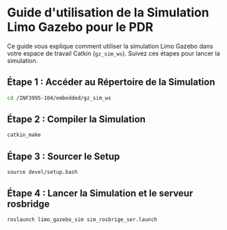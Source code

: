 # Guide d'utilisation de la Simulation Limo Gazebo pour le PDR

Ce guide vous explique comment utiliser la simulation Limo Gazebo dans votre espace de travail Catkin (`gz_sim_ws`). Suivez ces étapes pour lancer la simulation.

## Étape 1 : Accéder au Répertoire de la Simulation

```bash
cd /INF3995-104/embedded/gz_sim_ws
```
## Étape 2 : Compiler la Simulation
```bash
catkin_make
```
## Étape 3 : Sourcer le Setup
```
source devel/setup.bash
```
## Étape 4 : Lancer la Simulation et le serveur rosbridge
```
roslaunch limo_gazebo_sim sim_rosbrige_ser.launch
```